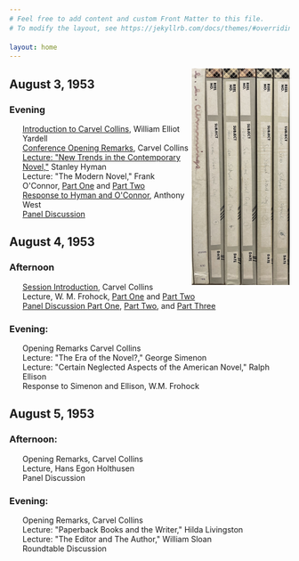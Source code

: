 ```yaml
---
# Feel free to add content and custom Front Matter to this file.
# To modify the layout, see https://jekyllrb.com/docs/themes/#overriding-theme-defaults

layout: home
---
```

<p align="center"><img align="right" width="35%" height="35%" src="fullsizeoutput_1950e.jpeg"/></p>

## August 3, 1953
### Evening
<ul style="list-style-type:none;">
<li style="list-style-type:none;"><a href="https://tanyaclement.github.io/harvard1953/august-3-evening-part-one">Introduction to Carvel Collins</a>, William Elliot Yardell</li> 
<li style="list-style-type:none;"><a href="https://tanyaclement.github.io/harvard1953/august-3-evening-part-one">Conference Opening Remarks</a>, Carvel Collins</li>
<li style="list-style-type:none;"><a href="https://tanyaclement.github.io/harvard1953/august-3-evening-part-one">Lecture: "New Trends in the Contemporary Novel,"</a> Stanley Hyman</li> 
<li style="list-style-type:none;">Lecture: "The Modern Novel," Frank O'Connor, <a href="https://tanyaclement.github.io/harvard1953/august-3-evening-part-one">Part One</a> and <a href="https://tanyaclement.github.io/harvard1953/august-3-evening-part-two">Part Two</a></li>
 <li style="list-style-type:none;"><a href="https://tanyaclement.github.io/harvard1953/august-3-evening-part-two">Response to Hyman and O'Connor</a>, Anthony West</li>
 <li style="list-style-type:none;"><a href="https://tanyaclement.github.io/harvard1953/august-3-evening-part-two">Panel Discussion</a></li>
</ul>

## August 4, 1953
### Afternoon
<ul style="list-style-type: none;"><li style="list-style-type: none;"><a href="https://tanyaclement.github.io/harvard1953/august-4-afternoon-part-one">Session Introduction</a>, Carvel Collins</li>
<li style="list-style-type: none;">Lecture, W. M. Frohock, <a href="https://tanyaclement.github.io/harvard1953/august-4-afternoon-part-one">Part One</a> and <a href="https://tanyaclement.github.io/harvard1953/august-4-afternoon-part-two">Part Two</li>
<li style="list-style-type: none;">Panel Discussion <a href="https://tanyaclement.github.io/harvard1953/august-4-afternoon-part-two">Part One</a>, <a href="https://tanyaclement.github.io/harvard1953/august-4-afternoon-part-three">Part Two</a>, and <a href="https://tanyaclement.github.io/harvard1953/august-4-afternoon-part-four">Part Three</a> 
 </li>
</ul>

### Evening:
<ul style="list-style-type: none;">
<li>Opening Remarks	Carvel Collins</li>
<li>Lecture: "The Era of the Novel?," George Simenon</li>
<li>Lecture: "Certain Neglected Aspects of the American Novel," Ralph Ellison</li> 
<li>Response to Simenon and Ellison, W.M. Frohock</li> </ul>
 
## August 5, 1953
### Afternoon: 
<ul style="list-style-type: none;">
<li>Opening Remarks, Carvel Collins</li>
<li>Lecture, Hans Egon Holthusen</li>
<li>Panel Discussion</li> </ul>

### Evening: 
<ul style="list-style-type: none;">
<li>Opening Remarks, Carvel Collins	</li>
<li>Lecture: "Paperback Books and the Writer," Hilda Livingston</li>
<li>Lecture: "The Editor and The Author," William Sloan</li>
<li>Roundtable Discussion</li> </ul>
